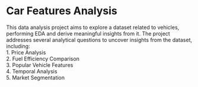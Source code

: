 <H1> Car Features Analysis </H1>
This data analysis project aims to explore a dataset related to vehicles, performing EDA and derive meaningful insights from it.
The project addresses several analytical questions to uncover insights from the dataset, including:<br>
1. Price Analysis <br>
2. Fuel Efficiency Comparison<br>
3. Popular Vehicle Features<br>
4. Temporal Analysis<br>
5. Market Segmentation<br>

